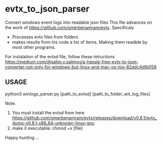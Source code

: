 # evtx_to_json_parser
Convert windows event logs into readable json files
This file advances on the work of https://github.com/omerbenamram/evtx.
Specificaly
- Processes evtx files from folders
- makes results from his code a list of items. Making them readble by most other programs.

For instalation of the evtxd file, follow these intructions https://medium.com/@salim.y.salimov/a-hassle-free-evtx-to-json-converter-not-only-for-windows-but-linux-and-mac-os-too-82adc4d9d158

USAGE
--------------------------
python3 winlogs_parser.py [path_to_evtxd] [path_to_folder_wit_log_files]

Note.
1. You must install the evtxd from here https://github.com/omerbenamram/evtx/releases/download/v0.8.1/evtx_dump-v0.8.1-x86_64-unknown-linux-gnu
2. make it executable: chmod +x [file]

Happy hunting ...
